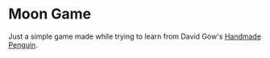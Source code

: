 # Moon Game

Just a simple game made while trying to learn from
David Gow's [Handmade Penguin](https://davidgow.net/handmadepenguin/).
